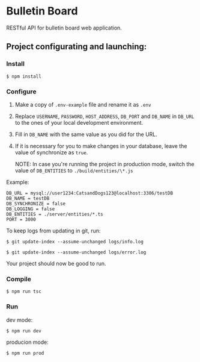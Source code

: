 # Bulletin Board

RESTful API for bulletin board web application.

## Project configurating and launching:

### Install

```
$ npm install
```

### Configure

1. Make a copy of `.env-example` file and rename it as `.env`
2. Replace `USERNAME`, `PASSWORD`, `HOST_ADDRESS`, `DB_PORT` and `DB_NAME` in `DB_URL` to the ones of your local development environment.
3. Fill in `DB_NAME` with the same value as you did for the URL.
4. If it is necessary for you to make changes in your database, leave the value of synchronize as `true`.

   NOTE: In case you're running the project in production mode, switch the value of `DB_ENTITIES` to `./build/entities/\*.js`

Example:

```
DB_URL = mysql://user1234:CatsandDogs123@localhost:3306/testDB
DB_NAME = testDB
DB_SYNCHRONIZE = false
DB_LOGGING = false
DB_ENTITIES = ./server/entities/*.ts
PORT = 3000
```

To keep logs from updating in git, run:

```
$ git update-index --assume-unchanged logs/info.log

$ git update-index --assume-unchanged logs/error.log
```

Your project should now be good to run.

### Compile

```
$ npm run tsc
```

### Run

dev mode:

```
$ npm run dev
```

producion mode:

```
$ npm run prod
```
